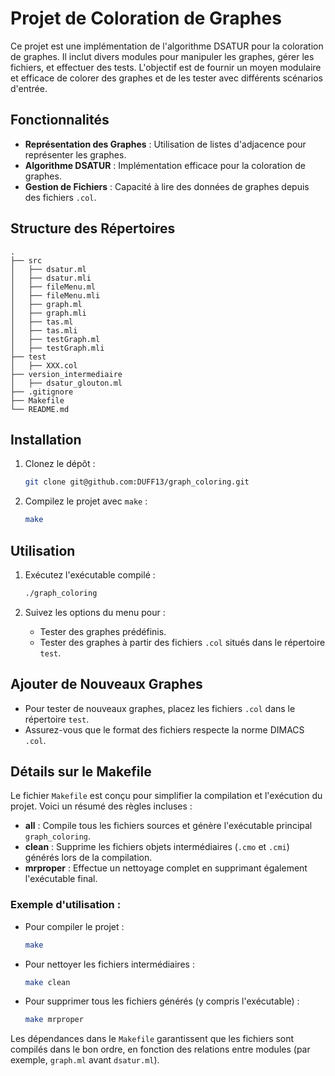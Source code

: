 # Projet de Coloration de Graphes

Ce projet est une implémentation de l'algorithme DSATUR pour la coloration de graphes. Il inclut divers modules pour manipuler les graphes, gérer les fichiers, et effectuer des tests. L'objectif est de fournir un moyen modulaire et efficace de colorer des graphes et de les tester avec différents scénarios d'entrée.

## Fonctionnalités

- **Représentation des Graphes** : Utilisation de listes d'adjacence pour représenter les graphes.
- **Algorithme DSATUR** : Implémentation efficace pour la coloration de graphes.
- **Gestion de Fichiers** : Capacité à lire des données de graphes depuis des fichiers `.col`.

## Structure des Répertoires

```
.
├── src
│   ├── dsatur.ml
│   ├── dsatur.mli
│   ├── fileMenu.ml
│   ├── fileMenu.mli
│   ├── graph.ml
│   ├── graph.mli
│   ├── tas.ml
│   ├── tas.mli
│   ├── testGraph.ml
│   ├── testGraph.mli
├── test
│   ├── XXX.col
├── version_intermediaire
│   ├── dsatur_glouton.ml
├── .gitignore
├── Makefile
└── README.md

```

 
## Installation

1. Clonez le dépôt :
   ```bash
   git clone git@github.com:DUFF13/graph_coloring.git
   ```

2. Compilez le projet avec `make` :
   ```bash
   make
   ```

## Utilisation

1. Exécutez l'exécutable compilé :
   ```bash
   ./graph_coloring
   ```

2. Suivez les options du menu pour :
   - Tester des graphes prédéfinis.
   - Tester des graphes à partir des fichiers `.col` situés dans le répertoire `test`.

## Ajouter de Nouveaux Graphes

- Pour tester de nouveaux graphes, placez les fichiers `.col` dans le répertoire `test`.
- Assurez-vous que le format des fichiers respecte la norme DIMACS `.col`.

## Détails sur le Makefile

Le fichier `Makefile` est conçu pour simplifier la compilation et l'exécution du projet. Voici un résumé des règles incluses :

- **all** : Compile tous les fichiers sources et génère l'exécutable principal `graph_coloring`.
- **clean** : Supprime les fichiers objets intermédiaires (`.cmo` et `.cmi`) générés lors de la compilation.
- **mrproper** : Effectue un nettoyage complet en supprimant également l'exécutable final.

### Exemple d'utilisation :

- Pour compiler le projet :
  ```bash
  make
  ```

- Pour nettoyer les fichiers intermédiaires :
  ```bash
  make clean
  ```

- Pour supprimer tous les fichiers générés (y compris l'exécutable) :
  ```bash
  make mrproper
  ```

Les dépendances dans le `Makefile` garantissent que les fichiers sont compilés dans le bon ordre, en fonction des relations entre modules (par exemple, `graph.ml` avant `dsatur.ml`).

